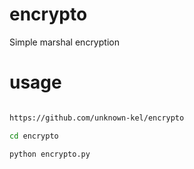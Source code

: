 # encrypto
Simple marshal encryption



# usage

```bash

https://github.com/unknown-kel/encrypto

cd encrypto

python encrypto.py

```
